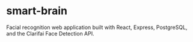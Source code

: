 # smart-brain

Facial recognition web application built with React, Express, PostgreSQL, and the Clarifai Face Detection API.
